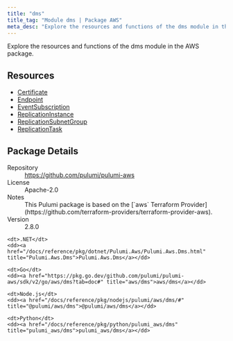 ```yaml
---
title: "dms"
title_tag: "Module dms | Package AWS"
meta_desc: "Explore the resources and functions of the dms module in the AWS package."
---
```


<!-- WARNING: this file was generated by Pulumi Docs Generator. -->
<!-- Do not edit by hand unless you're certain you know what you are doing! -->

Explore the resources and functions of the dms module in the AWS package.

<h2 id="resources">Resources</h2>
<ul class="api">
    <li><a href="certificate" title="Certificate"><span class="symbol resource"></span>Certificate</a></li>
    <li><a href="endpoint" title="Endpoint"><span class="symbol resource"></span>Endpoint</a></li>
    <li><a href="eventsubscription" title="EventSubscription"><span class="symbol resource"></span>EventSubscription</a></li>
    <li><a href="replicationinstance" title="ReplicationInstance"><span class="symbol resource"></span>ReplicationInstance</a></li>
    <li><a href="replicationsubnetgroup" title="ReplicationSubnetGroup"><span class="symbol resource"></span>ReplicationSubnetGroup</a></li>
    <li><a href="replicationtask" title="ReplicationTask"><span class="symbol resource"></span>ReplicationTask</a></li>
</ul>

<h2 id="package-details">Package Details</h2>
<dl class="package-details">
	<dt>Repository</dt>
	<dd><a href="https://github.com/pulumi/pulumi-aws">https://github.com/pulumi/pulumi-aws</a></dd>
	<dt>License</dt>
	<dd>Apache-2.0</dd>
	<dt>Notes</dt>
	<dd>This Pulumi package is based on the [`aws` Terraform Provider](https://github.com/terraform-providers/terraform-provider-aws).</dd>
	<dt>Version</dt>
	<dd>2.8.0</dd>
</dl>



<dl class="tabular">

    <dt>.NET</dt>
    <dd><a href="/docs/reference/pkg/dotnet/Pulumi.Aws/Pulumi.Aws.Dms.html" title="Pulumi.Aws.Dms">Pulumi.Aws.Dms</a></dd>

    <dt>Go</dt>
    <dd><a href="https://pkg.go.dev/github.com/pulumi/pulumi-aws/sdk/v2/go/aws/dms?tab=doc#" title="aws/dms">aws/dms</a></dd>

    <dt>Node.js</dt>
    <dd><a href="/docs/reference/pkg/nodejs/pulumi/aws/dms/#" title="@pulumi/aws/dms">@pulumi/aws/dms</a></dd>

    <dt>Python</dt>
    <dd><a href="/docs/reference/pkg/python/pulumi_aws/dms" title="pulumi_aws/dms">pulumi_aws/dms</a></dd>

</dl>

